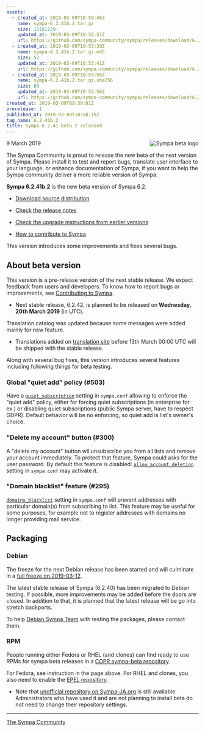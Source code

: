 ```yaml
---
assets:
  - created_at: 2019-03-09T10:50:46Z
    name: sympa-6.2.41b.2.tar.gz
    size: 13181229
    updated_at: 2019-03-09T10:52:51Z
    url: https://github.com/sympa-community/sympa/releases/download/6.2.41b.2/sympa-6.2.41b.2.tar.gz
  - created_at: 2019-03-09T10:53:39Z
    name: sympa-6.2.41b.2.tar.gz.md5
    size: 57
    updated_at: 2019-03-09T10:53:41Z
    url: https://github.com/sympa-community/sympa/releases/download/6.2.41b.2/sympa-6.2.41b.2.tar.gz.md5
  - created_at: 2019-03-09T10:53:55Z
    name: sympa-6.2.41b.2.tar.gz.sha256
    size: 89
    updated_at: 2019-03-09T10:53:56Z
    url: https://github.com/sympa-community/sympa/releases/download/6.2.41b.2/sympa-6.2.41b.2.tar.gz.sha256
created_at: 2019-03-09T09:39:01Z
prerelease: 1
published_at: 2019-03-09T10:58:19Z
tag_name: 6.2.41b.2
title: Sympa 6.2.41 beta 2 released
---
```


<img align="right" src="https://www.sympa.org/_media/logos/old/sympa_beta.png" title="Sympa beta logo"/> 9 March 2019

The Sympa Community is proud to release the new beta of the next version of Sympa. Please install it to test and report bugs, translate user interface to your language, or enhance documentation of Sympa, if you want to help the Sympa community deliver a more reliable version of Sympa.

**Sympa 6.2.41b.2** is the new beta version of Sympa 6.2.

  - [Download source distribution](https://github.com/sympa-community/sympa/releases/download/6.2.41b.2/sympa-6.2.41b.2.tar.gz)

  - [Check the release notes](https://github.com/sympa-community/sympa/blob/6.2.41b.2/NEWS.md)

  - [Check the upgrade instructions from earlier versions](https://sympa-community.github.io/manual/upgrade/notes.html)

  - [How to contribute to Sympa](https://github.com/sympa-community/sympa/blob/6.2.41b.2/CONTRIBUTING.md)

This version introduces some improvements and fixes several bugs.

About beta version
---------------------  

This version is a pre-release version of the next stable release.  We expect feedback from users and developers.  To know how to report bugs or improvements, see [Contributing to Sympa](https://github.com/sympa-community/sympa/blob/6.2.41b.2/CONTRIBUTING.md).

  - Next stable release, 6.2.42, is planned to be released on **Wednesday, 20th March 2019** (in UTC).

Translation catalog was updated because some messages were added mainly for new feature.

  - Translations added on [translation site](https://translate.sympa.org/) before 13th March 00:00 UTC will be shipped with the stable release.

Along with several bug fixes, this version introduces several features including following things for beta testing.  

### Global "quiet add" policy (#503)

Have a  [`quiet_subscription`](https://sympa-community.github.io/manual/man/sympa.conf.5.html#quiet_subscription) setting in `sympa.conf` allowing to enforce the "quiet add" policy, either for forcing quiet subscriptions (in enterprise for ex.) or disabling quiet subscriptions (public Sympa server, have to respect GDPR).  Default behavior will be no enforcing, so quiet add is list's owner's choice.

### "Delete my account" button (#300)

A "delete my account" button wll unsubscribe you from all lists and remove your account immediately.  To protect that feature, Sympa could asks for the user password.  By default this feature is disabled: [`allow_account_deletion`](https://sympa-community.github.io/manual/man/sympa.conf.5.html#allow_account_deletion) setting in `sympa.conf` may activate it.

### "Domain blacklist" feature (#295)

[`domains_blacklist`](https://sympa-community.github.io/manual/man/sympa.conf.5.html#domains_blacklist) setting in `sympa.conf` will prevent addresses with particular domain(s) from subscribing to list.  This feature may be useful for some purposes, for example not to register addresses with domains no longer providing mail service.

Packaging
---------

### Debian

The freeze for the next Debian release has been started and will culminate in a [full freeze on 2019-03-12](https://release.debian.org/buster/freeze_policy.html).

The latest stable release of Sympa (6.2.40) has been migrated to Debian testing. If possible, more improvements may be added before the doors are closed.  In addition to that, it is planned that the latest release will be go into stretch backports.

To help [Debian Sympa Team](https://qa.debian.org/developer.php?login=sympa%40packages.debian.org) with testing the packages, please contact them.

### RPM

People running either Fedora or RHEL (and clones) can find ready to use RPMs for sympa beta releases in a [COPR sympa-beta repository](https://copr.fedorainfracloud.org/coprs/xavierb/sympa-beta/).

For Fedora, see instruction in the page above.  For RHEL and clones, you also need to enable the [EPEL repository](https://www.fedoraproject.org/wiki/EPEL).

  * Note that [unofficial repository on Sympa-JA.org](http://sympa-ja.org/download/rhel/) is still available.  Administrators who have used it and are not planning to install beta do not need to change their repository settings.

----
[The Sympa Community](https://github.com/sympa-community)
